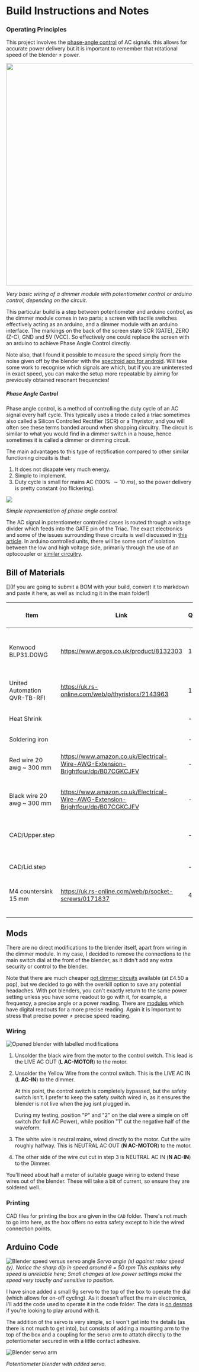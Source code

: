 # Build Instructions and Notes

### Operating Principles

This project involves the [phase-angle control](https://electricalacademia.com/electronics/scr-thyristor-phase-control-circuit/) of AC signals. this allows for accurate power delivery but it is important to remember that rotational speed of the blender $\neq$ power.

<img src="./Images/Blender_Motor_Wiring_schem.png"  width="600">

_Very basic wiring of a dimmer module with potentiometer control or arduino control, depending on the circuit._

This particular build is a step between potentiometer and arduino control, as the dimmer module comes in two parts; a screen with tactile switches effectively acting as an arduino, and a dimmer module with an arduino interface. The markings on the back of the screen state SCR (GATE), ZERO (Z-C), GND and 5V (VCC). So effectively one could replace the screen with an arduino to achieve Phase Angle Control directly.

Note also, that I found it possible to measure the speed simply from the noise given off by the blender with the [spectroid app for android](https://play.google.com/store/apps/details?id=org.intoorbit.spectrum). Will take some work to recognise which signals are which, but if you are uninterested in exact speed, you can make the setup more repeatable by aiming for previously obtained resonant frequencies!

##### Phase Angle Control

Phase angle control, is a method of controlling the duty cycle of an AC signal every half cycle. This typically uses a triode called a triac sometimes also called a Silicon Controlled Rectifier (SCR) or a Thyristor, and you will often see these terms banded around when shopping circuitry. The circuit is similar to what you would find in a dimmer switch in a house, hence sometimes it is called a dimmer or dimming circuit.

The main advantages to this type of rectification compared to other similar functioning circuits is that:

1. It does not disapate very much energy.
2. Simple to implement.
3. Duty cycle is small for mains AC (100% $\sim 10\;ms$), so the power delivery is pretty constant (no flickering).

<img src="https://www.libratherm.com/wp-content/uploads/2020/06/2.1-phase-angle-control-representation.jpg">

_Simple representation of phase angle control._

The AC signal in potentiometer controlled cases is routed through a voltage divider which feeds into the GATE pin of the Triac. The exact electronics and some of the issues surrounding these circuits is well discussed in [this article](https://eepower.com/technical-articles/alternating-current-ac-load-control-with-triacs/#). In arduino controlled units, there will be some sort of isolation between the low and high voltage side, primarily through the use of an optocoupler or [similar circuitry](https://www.circuitar.com/nanoshields/modules/triac/).



## Bill of Materials

[](If you are going to submit a BOM with your build, convert it to markdown and paste it here, as well as including it in the main folder!)

|Item                        |Link                                                                           |Qty|Price per Unit|Cost    |Description                                                 |
|----------------------------|-------------------------------------------------------------------------------|---|--------------|--------|------------------------------------------------------------|
|Kenwood BLP31.D0WG          |https://www.argos.co.uk/product/8132303                                        |1  |£53.00        |£53.00  |Decent blender with good power output at a nice price point.|
|United Automation QVR-TB-RFI|https://uk.rs-online.com/web/p/thyristors/2143963                              |1  |£64.30        |£64.30  |Overkill SCR circuit with potentiometer control.            |
|Heat Shrink                 |                                                                               |-  |-             |-       |To protect soldered collections.                            |
|Soldering iron              |                                                                               |-  |-             |-       |Solder wires together.                                      |
|Red wire 20 awg ~ 300 mm    |https://www.amazon.co.uk/Electrical-Wire-AWG-Extension-Brightfour/dp/B07CGKCJFV|-  |-             |-       |Live wiring, of good gauge to handle the current.           |
|Black wire 20 awg ~ 300 mm  |https://www.amazon.co.uk/Electrical-Wire-AWG-Extension-Brightfour/dp/B07CGKCJFV|-  |-             |-       |Neutral wiring, of good gauge to handle the current.        |
|CAD/Upper.step       |                                                                               |-  |-             |-       |To isolate the live AC and be a little safer.               |
|CAD/Lid.step   |                                                                               |-  |-             |-       |To isolate the live AC and be a little safer.               |
|M4 countersink 15 mm        |https://uk.rs-online.com/web/p/socket-screws/0171837                           |4  |£0.20         |£0.80   |To bolt the potentiometer box lid shut.                     |
|                            |                                                                               |   |              |£118.10 |                                                            |


## Mods

There are no direct modifications to the blender itself, apart from wiring in the dimmer module. In my case, I decided to remove the connections to the main switch dial at the front of the blender, as it didn't add any extra security or control to the blender.

Note that there are much cheaper [pot dimmer circuits](https://www.amazon.co.uk/AITRIP-Control-Controller-Adjustable-Regulator/dp/B08L7NF4Q9) available (at £4.50 a pop), but we decided to go with the overkill option to save any potential headaches. With pot blenders, you can't exactly return to the same power setting unless you have some readout to go with it, for example, a frequency, a precise angle or a power reading. There are [modules](https://www.amazon.co.uk/gp/product/B076VKJM42) which have digital readouts for a more precise reading. Again it is important to stress that precise power $\neq$ precise speed reading.

### Wiring

![Opened blender with labelled modifications](./Images/Hacking_Guide.png)

1.	Unsolder the black wire from the motor to the control switch. This lead is the LIVE AC OUT (**L AC-MOTOR**) to the motor.
2. Unsolder the Yellow Wire from the control switch. This is the LIVE AC IN (**L AC-IN**) to the dimmer.
    
    At this point, the control switch is completely bypassed, but the safety switch isn't. I prefer to keep the safety switch wired in, as it ensures the blender is not live when the jug isnt plugged in.
    
    During my testing, position "P" and "2" on the dial were a simple on off switch (for full AC Power), while position "1" cut the negative half of the waveform.
    
3. The white wire is neutral mains, wired directly to the motor. Cut the wire roughly halfway. This is NEUTRAL AC OUT (**N AC-MOTOR**) to the motor.
4. The other side of the wire cut cut in step 3 is NEUTRAL AC IN (**N AC-IN**) to the Dimmer.

You'll need about half a meter of suitable guage wiring to extend these wires out of the blender. These will take a bit of current, so ensure they are soldered well.

### Printing

CAD files for printing the box are given in the `CAD` folder. There's not much to go into here, as the box offers no extra safety except to hide the wired connection points.


## Arduino Code

![Blender speed versus servo angle](./Images/desmos-graph.png)
_Servo angle (x) against rotor speed (y). Notice the sharp dip in speed around_ $\theta$ _= 50 rpm This explains why speed is unreliable here; Small changes at low power settings make the speed very touchy and sensitive to position._

I have since added a small 9g servo to the top of the box to operate the dial (which allows for on-off cycling). As it doesn't affect the main electronics, I'll add the code used to operate it in the code folder. The data is [on desmos](https://www.desmos.com/calculator/bqjuhv8qqg) if you're looking to play around with it.

The addition of the servo is very simple, so I won't get into the details (as there is not much to get into), but consists of adding a mounting arm to the top of the box and a coupling for the servo arm to attatch directly to the potentiometer secured in with a little contact adhesive.

![Blender servo arm](./Images/Dimmer-v1.png)

_Potentiometer blender with added servo._
